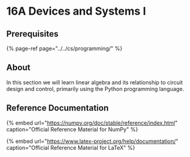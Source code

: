 # 16A Devices and Systems I

## Prerequisites

{% page-ref page="../../cs/programming/" %}

## About

In this section we will learn linear algebra and its relationship to circuit design and control, primarily using the Python programming language.

## Reference Documentation

{% embed url="https://numpy.org/doc/stable/reference/index.html" caption="Official Reference Material for NumPy" %}

{% embed url="https://www.latex-project.org/help/documentation/" caption="Official Reference Material for LaTeX" %}






